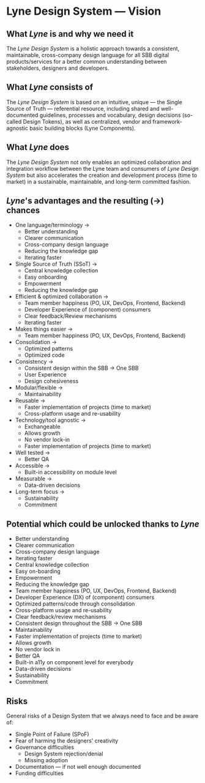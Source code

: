# Lyne Design System — Vision

## What _Lyne_ is and why we need it

The _Lyne Design System_ is a holistic approach towards a consistent, maintainable, cross-company design language for all SBB digital products/services for a better common understanding between stakeholders, designers and developers.

## What _Lyne_ consists of

The _Lyne Design System_ is based on an intuitive, unique — the Single Source of Truth — referential resource, including shared and well-documented guidelines, processes and vocabulary, design decisions (so-called Design Tokens), as well as centralized, vendor and framework-agnostic basic building blocks (Lyne Components).

## What _Lyne_ does

The _Lyne Design System_ not only enables an optimized collaboration and integration workflow between the Lyne team and consumers of _Lyne Design System_ but also accelerates the creation and development process (time to market) in a sustainable, maintainable, and long-term committed fashion.

## _Lyne_'s advantages and the resulting (→) chances

- One language/terminology →
  - Better understanding
  - Clearer communication
  - Cross-company design language
  - Reducing the knowledge gap
  - Iterating faster
- Single Source of Truth (SSoT) →
  - Central knowledge collection
  - Easy onboarding
  - Empowerment
  - Reducing the knowledge gap
- Efficient & optimized collaboration →
  - Team member happiness (PO, UX, DevOps, Frontend, Backend)
  - Developer Experience of (component) consumers
  - Clear feedback/Review mechanisms
  - Iterating faster
- Makes things easier →
  - Team member happiness (PO, UX, DevOps, Frontend, Backend)
- Consolidation →
  - Optimized patterns
  - Optimized code
- Consistency →
  - Consistent design within the SBB → One SBB
  - User Experience
  - Design cohesiveness
- Modular/flexible →
  - Maintainability
- Reusable →
  - Faster implementation of projects (time to market)
  - Cross-platform usage and re-usability
- Technology/tool agnostic →
  - Exchangeable
  - Allows growth
  - No vendor lock-in
  - Faster implementation of projects (time to market)
- Well tested →
  - Better QA
- Accessible →
  - Built-in accessibility on module level
- Measurable →
  - Data-driven decisions
- Long-term focus →
  - Sustainability
  - Commitment

## Potential which could be unlocked thanks to _Lyne_

- Better understanding
- Clearer communication
- Cross-company design language
- Iterating faster
- Central knowledge collection
- Easy on-boarding
- Empowerment
- Reducing the knowledge gap
- Team member happiness (PO, UX, DevOps, Frontend, Backend)
- Developer Experience (DX) of (component) consumers
- Optimized patterns/code through consolidation
- Cross-platform usage and re-usability
- Clear feedback/review mechanisms
- Consistent design throughout the SBB → One SBB
- Maintainability
- Faster implementation of projects (time to market)
- Allows growth
- No vendor lock in
- Better QA
- Built-in a11y on component level for everybody
- Data-driven decisions
- Sustainability
- Commitment

## Risks

General risks of a Design System that we always need to face and be aware of:

- Single Point of Failure (SPoF)
- Fear of harming the designers' creativity
- Governance difficulties
  - Design System rejection/denial
  - Missing adoption
- Documentation — if not well enough documented
- Funding difficulties
